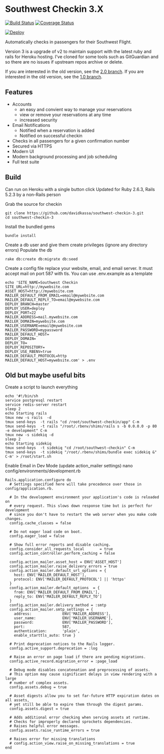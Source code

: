 # Southwest Checkin 3.X

[![Build Status](https://travis-ci.com/davidkassa/southwest-checkin-3.svg?branch=main)](https://travis-ci.com/davidkassa/southwest-checkin-3)
[![Coverage Status](https://coveralls.io/repos/github/davidkassa/southwest-checkin-3/badge.svg?branch=main)](https://coveralls.io/github/davidkassa/southwest-checkin-3?branch=main)

[![Deploy](https://www.herokucdn.com/deploy/button.png)](https://heroku.com/deploy)

Automatically checks in passengers for their Southwest Flight.

Version 3 is a upgrade of v2 to maintain support with the latest ruby and rails for Heroku hosting. I've cloned for some tools such as GitGuardian and so there are no issues if upstream repos archive or delete.

If you are interested in the old version, see the [2.0 branch](https://github.com/davidkassa/southwest-checkin/).
If you are interested in the old version, see the [1.0 branch](https://github.com/davidkassa/southwest-checkin/tree/1.0).

## Features

- Accounts
  - an easy and convient way to manage your reservations
  - view or remove your reservations at any time
  - increased security
- Email Notifications
  - Notified when a reservation is added
  - Notified on successful checkin
- Checks in all passengers for a given confirmation number
- Secured via HTTPS
- Modern UI
- Modern background processing and job scheduling
- Full test suite

## Build

Can run on Heroku with a single button click
Updated for Ruby 2.6.3, Rails 5.2.3 by a non-Rails person

Grab the source for checkin

```
git clone https://github.com/davidkassa/southwest-checkin-3.git
cd southwest-checkin-3
```

Install the bundled gems

```
bundle install
```

Create a db user and give them create privileges (ignore any directory errors)
Populate the db

```
rake db:create db:migrate db:seed
```

Create a config file replace your website, email, and email server. It must accept mail on port 587 with tls.
You can use .env.example as a template

```
echo 'SITE_NAME=Southwest Checkin
SITE_URL=http://mywebsite.com
ASSET_HOST=http://mywebsite.com
MAILER_DEFAULT_FROM_EMAIL=email@mywebsite.com
MAILER_DEFAULT_REPLY_TO=email@mywebsite.com
DEPLOY_BRANCH=master
DEPLOY_USER=deploy
DEPLOY_PORT=22
MAILER_ADDRESS=mail.mywebsite.com
MAILER_DOMAIN=mywebsite.com
MAILER_USERNAME=email@mywebsite.com
MAILER_PASSWORD=mypassword
MAILER_DEFAULT_HOST=
DEPLOY_DOMAIN=
DEPLOY_TO=
DEPLOY_REPOSITORY=
DEPLOY_USE_RBENV=true
MAILER_DEFAULT_PROTOCOL=http
MAILER_DEFAULT_HOST=mywebsite.com' > .env
```

## Old but maybe useful bits

Create a script to launch everything

```
echo '#!/bin/sh
service postgresql restart
service redis-server restart
sleep 2
echo Starting rails
tmux new -s rails  -d
tmux send-keys  -t rails "cd /root/southwest-checkin/app" C-m
tmux send-keys  -t rails "/root/.rbenv/shims/rails s -b 0.0.0.0 -p 80 -e development" C-m
tmux new -s sidekiq -d
sleep 2
echo Starting sidekiq
tmux send-keys  -t sidekiq "cd /root/southwest-checkin" C-m
tmux send-keys  -t sidekiq "/root/.rbenv/shims/bundle exec sidekiq &" C-m' > /root/start.sh
```

Enable Email in Dev Mode (update action_mailer settings)
nano config/environments/development.rb

```
Rails.application.configure do
  # Settings specified here will take precedence over those in config/application.rb.

  # In the development environment your application's code is reloaded on
  # every request. This slows down response time but is perfect for development
  # since you don't have to restart the web server when you make code changes.
  config.cache_classes = false

  # Do not eager load code on boot.
  config.eager_load = false

  # Show full error reports and disable caching.
  config.consider_all_requests_local       = true
  config.action_controller.perform_caching = false

  config.action_mailer.asset_host = ENV['ASSET_HOST']
  config.action_mailer.raise_delivery_errors = true
  config.action_mailer.default_url_options = {
    host: ENV['MAILER_DEFAULT_HOST'],
    protocol: ENV['MAILER_DEFAULT_PROTOCOL'] || 'https'
  }
  config.action_mailer.default_options  = {
    from: ENV['MAILER_DEFAULT_FROM_EMAIL'],
    reply_to: ENV['MAILER_DEFAULT_REPLY_TO']
  }
  config.action_mailer.delivery_method = :smtp
  config.action_mailer.smtp_settings = {
    address:              ENV['MAILER_ADDRESS'],
    user_name:            ENV['MAILER_USERNAME'],
    password:             ENV['MAILER_PASSWORD'],
    port:                 587,
    authentication:       'plain',
    enable_starttls_auto: true }

  # Print deprecation notices to the Rails logger.
  config.active_support.deprecation = :log

  # Raise an error on page load if there are pending migrations.
  config.active_record.migration_error = :page_load

  # Debug mode disables concatenation and preprocessing of assets.
  # This option may cause significant delays in view rendering with a large
  # number of complex assets.
  config.assets.debug = true

  # Asset digests allow you to set far-future HTTP expiration dates on all assets,
  # yet still be able to expire them through the digest params.
  config.assets.digest = true

  # Adds additional error checking when serving assets at runtime.
  # Checks for improperly declared sprockets dependencies.
  # Raises helpful error messages.
  config.assets.raise_runtime_errors = true

  # Raises error for missing translations
  # config.action_view.raise_on_missing_translations = true
end
```
